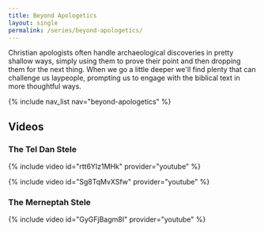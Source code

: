 ```yaml
---
title: Beyond Apologetics
layout: single
permalink: /series/beyond-apologetics/
---
```


Christian apologists often handle archaeological discoveries in pretty shallow ways, simply using them to prove their point and then dropping them for the next thing. When we go a little deeper we'll find plenty that can challenge us laypeople, prompting us to engage with the biblical text in more thoughtful ways.

{% include nav_list nav="beyond-apologetics" %}

## Videos

### The Tel Dan Stele

{% include video id="rtt6YIz1MHk" provider="youtube" %}

{% include video id="Sg8TqMvXSfw" provider="youtube" %}

### The Merneptah Stele

{% include video id="GyGFjBagm8I" provider="youtube" %}
